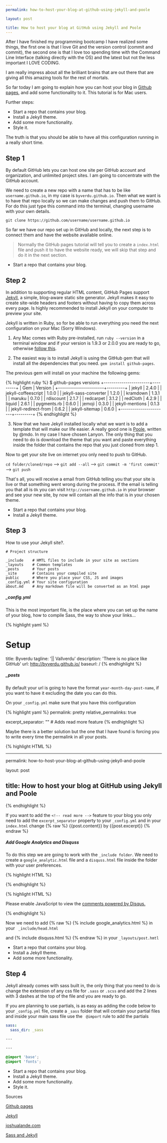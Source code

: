 ```yaml
---
permalink: how-to-host-your-blog-at-github-using-jekyll-and-poole

layout: post

title: How to host your blog at GitHub using Jekyll and Poole
---
```


After I have finished my programming bootcamp I have realized some things, the first one is that I love Git and the version control (commit and commit), the second one is that I love too spending time with the Command Line Interface (talking directly with the OS) and the latest but not the less important I LOVE CODING.

<!-- more -->

I am really impress about all the brilliant brains that are out there that are giving all this amazing tools for the rest of mortals. 

So far today I am going to explain how you can host your blog in [Github pages](https://pages.github.com/), and add some functionality to it. This tutorial is for Mac users.

Further steps:

<ul class="fa-ul">
  <li><i class="fa-li fa fa-square-o"></i>Start a repo that contains your blog.</li>
  <li><i class="fa-li fa fa-square-o"></i>Install a Jekyll theme.</li>
  <li><i class="fa-li fa fa-square-o"></i>Add some more functionality.</li>
  <li><i class="fa-li fa fa-square-o"></i>Style it.</li>
</ul>

The truth is that you should be able to have all this configuration running in a really short time.


## <i class="fa fa-github"></i> Step 1 

By default GitHub lets you can host one site per GitHub account and organization, and unlimited project sites. I am going to concentrate with the GitHub account.

We need to create a new repo with a name that has to be like `username.github.io`, in my case is `byverdu.github.io`. Then what we want is to have that repo locally so we can make changes and push them to GitHub. For do this just type this command into the terminal, changing username with your own details.

`git clone https://github.com/username/username.github.io`

So far we have our repo set up in GitHub and locally, the next step is to connect them and have the website available online. 

> Normally the GitHub pages tutorial will tell you to create a `index.html` file and push it to have the website ready, we will skip that step and do it in the next section.


<ul class="fa-ul">
  <li><i class="fa-li fa fa-check-square"></i>Start a repo that contains your blog.</li>
</ul>


## <i class="fa fa-eyedropper"></i> Step 2 

In addition to supporting regular HTML content, GitHub Pages support [Jekyll](http://jekyllrb.com), a simple, blog-aware static site generator. Jekyll makes it easy to create site-wide headers and footers without having to copy them across every page. Is highly recommended to install Jekyll on your computer to preview your site.

Jekyll is written in Ruby, so for be able to run everything you need the next configuration on your Mac (Sorry Windows).

1. Any Mac comes with Ruby pre-installed, run `ruby --version` in a terminal window and if your version is 1.9.3 or 2.0.0 you are ready to go, otherwise [follow this](https://www.ruby-lang.org/en/downloads/).

2. The easiest way is to install Jekyll is using the GitHub gem that will install all the dependencies that you need. `gem install github-pages`.

The previous gem will install on your machine the following gems: 

{% highlight ruby %}
$ github-pages versions
+-----------------------+---------+
| Gem                   | Version |
+-----------------------+---------+
| jekyll                | 2.4.0   |
| jekyll-coffeescript   | 1.0.0   |
| jekyll-sass-converter | 1.2.0   |
| kramdown              | 1.3.1   |
| maruku                | 0.7.0   |
| rdiscount             | 2.1.7   |
| redcarpet             | 3.1.2   |
| redCloth              | 4.2.9   |
| liquid                | 2.6.1   |
| pygments.rb           | 0.6.0   |
| jemoji                | 0.3.0   |
| jekyll-mentions       | 0.1.3   |
| jekyll-redirect-from  | 0.6.2   |
| jekyll-sitemap        | 0.6.0   |
+-----------------------+---------+
{% endhighlight %} 


3. Now that we have Jekyll installed locally what we want is to add a template that will make our life easier. A really good one is [Poole](http://getpoole.com/), written by @mdo. In my case I have chosen Lanyon. The only thing that you need to do is download the theme that you want and paste everything inside the folder that contains the repo that you just cloned from step 1. 

Now to get your site live on internet you only need to push to GitHub.

`cd folder/cloned/repo` --> `git add --all` --> `git commit -m 'first commit'` --> `git push`

That's all, you will receive a email from GitHub telling you that your site is live or that something went wrong during the process. If the email is telling you that all is `Ok` you can visit `http://username.github.io` in your browser and see your new site, by now will contain all the info that is in your chosen theme. 


<ul class="fa-ul">
  <li><i class="fa-li fa fa-check-square"></i>Start a repo that contains your blog.</li>
  <li><i class="fa-li fa fa-check-square"></i>Install a Jekyll theme.</li>
</ul>


## <i class="fa fa-cogs"></i> Step 3

How to use your Jekyll site?. 


```
# Project structure

_include    # HMTL files to include in your site as sections
_layouts    # Common templates
_posts      # Your posts
_site       # Contains your compiled site
public      # Where you place your CSS, JS and images
_config.yml # Your site configuration
about.md    # Any markdown file will be converted as an html page

```

##### <i class="fa fa-cog"></i> _config.yml

This is the most important file, is the place where you can set up the name of your blog, how to compile Sass, the way to show your links...

{% highlight yaml %}
# Setup
title:            Byverdu
tagline:          '|| Vallverdu'
description:      'There is no place like GitHub'
url:              http://byverdu.github.io/
baseurl:          /
{% endhighlight %}


##### <i class="fa fa-cog"></i> _posts

By default your url is going to have the format `year-month-day-post-name`, if you want to have it excluding the date you can do this.

On your `_config.yml` make sure that you have this configuration

{% highlight yaml %}
permalink:           pretty
relative_permalinks: true

excerpt_separator: "<!-- more -->" # Adds read more feature
{% endhighlight %}

Maybe there is a better solution but the one that I have found is forcing you to write every time the permalink in all your posts.

{% highlight HTML %}
<!-- your post.md file -->
---
permalink: how-to-host-your-blog-at-github-using-jekyll-and-poole

layout: post

title: How to host your blog at GitHub using Jekyll and Poole
--- 
{% endhighlight %}

If you want to add the `<!-- read more -->` feature to your blog you only need to add the `excerpt_separator` property to your `_config.yml` and in your `index.html` change {% raw %} {{post.content}}  by  {{post.excerpt}} {% endraw %}


##### <i class="fa fa-cog"></i> Add Google Analytics and Disquss

To do this step we are going to work with the `_include folder`. We need to create a `google_analytic.html` file and a `disquss.html` file inside the folder with your user preferences.

{% highlight HTML %}
<!-- google_analytic file -->

<script>
  (function(i,s,o,g,r,a,m){i['GoogleAnalyticsObject']=r;i[r]=i[r]||function(){
  (i[r].q=i[r].q||[]).push(arguments)},i[r].l=1*new Date();a=s.createElement(o),
  m=s.getElementsByTagName(o)[0];a.async=1;a.src=g;m.parentNode.insertBefore(a,m)
  })(window,document,'script','//www.google-analytics.com/analytics.js','ga');

  ga('create', 'UA-342267239443-1', 'auto');
  ga('send', 'pageview');

</script>

{% endhighlight %}


{% highlight HTML %}
<!-- disquss file -->

<div id="disqus_thread"></div>
<script type="text/javascript">
    /* * * CONFIGURATION VARIABLES: EDIT BEFORE PASTING INTO YOUR WEBPAGE * * */
    var disqus_shortname = 'shortname'; // required: replace example with your forum shortname

    /* * * DON'T EDIT BELOW THIS LINE * * */
    (function() {
        var dsq = document.createElement('script'); dsq.type = 'text/javascript'; dsq.async = true;
        dsq.src = '//' + disqus_shortname + '.disqus.com/embed.js';
        (document.getElementsByTagName('head')[0] || document.getElementsByTagName('body')[0]).appendChild(dsq);
    })();
</script>
<noscript>Please enable JavaScript to view the <a href="http://disqus.com/?ref_noscript">comments powered by Disqus.</a></noscript>

{% endhighlight %}

Now we need to add {% raw %} {% include google_analytics.html %} in your ` _include/head.html`

and {% include disquss.html  %} {% endraw %} in your `_layouts/post.hmtl` 

<ul class="fa-ul">
  <li><i class="fa-li fa fa-check-square"></i>Start a repo that contains your blog.</li>
  <li><i class="fa-li fa fa-check-square"></i>Install a Jekyll theme.</li>
  <li><i class="fa-li fa fa-check-square"></i>Add some more functionality.</li>
</ul>


## <i class="fa fa-css3"></i> Step 4

Jekyll already comes with sass built in, the only thing that you need to do is change the extension of any css file for `.sass` or `.scss` and add the 2 lines with 3 dashes at the top of the file and you are ready to go.

If you are planning to use partials, is as easy as adding the code below to your `_config.yml` file, create a `_sass` folder that will contain your partial files and inside your main sass file use the ` @import` rule to add the partials 

```yaml
sass:
  sass_dir: _sass
```
```css
---

---

@import 'base';
@import 'fonts';

```

<ul class="fa-ul">
  <li><i class="fa-li fa fa-check-square"></i>Start a repo that contains your blog.</li>
  <li><i class="fa-li fa fa-check-square"></i>Install a Jekyll theme.</li>
  <li><i class="fa-li fa fa-check-square"></i>Add some more functionality.</li>
  <li><i class="fa-li fa fa-check-square"></i>Style it.</li>
</ul>

Sources

[Github pages](https://pages.github.com/)

[Jekyll](http://jekyllrb.com/)

[joshualande.com](http://joshualande.com/jekyll-github-pages-poole/)

[Sass and Jekyll](http://markdotto.com/2014/09/25/sass-and-jekyll/)
